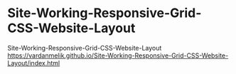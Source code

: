 # Site-Working-Responsive-Grid-CSS-Website-Layout
Site-Working-Responsive-Grid-CSS-Website-Layout
https://vardanmelik.github.io/Site-Working-Responsive-Grid-CSS-Website-Layout/index.html
